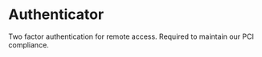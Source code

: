 Authenticator
=============

Two factor authentication for remote access. Required to maintain our PCI compliance. 

